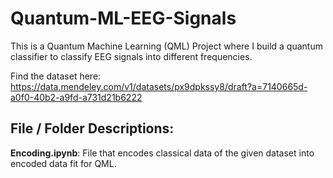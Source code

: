 # Quantum-ML-EEG-Signals
This is a Quantum Machine Learning (QML) Project where I build a quantum classifier to classify EEG signals into different frequencies.

Find the dataset here: https://data.mendeley.com/v1/datasets/px9dpkssy8/draft?a=7140665d-a0f0-40b2-a9fd-a731d21b6222

## File / Folder Descriptions:
**Encoding.ipynb**: File that encodes classical data of the given dataset into encoded data fit for QML.

